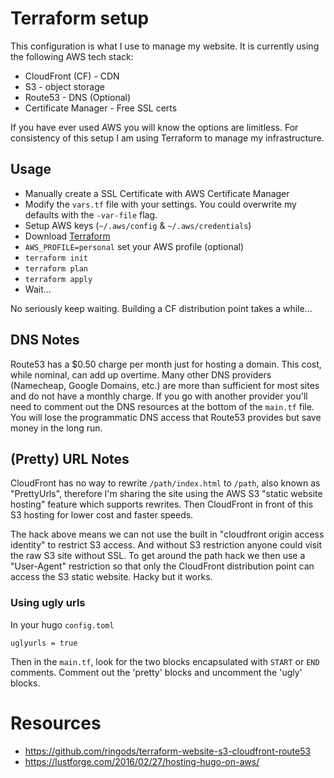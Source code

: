 # Terraform setup
This configuration is what I use to manage my website. It is currently using the following AWS tech stack:

* CloudFront (CF) - CDN
* S3 - object storage
* Route53 - DNS (Optional)
* Certificate Manager - Free SSL certs

If you have ever used AWS you will know the options are limitless. For consistency of this setup I am using Terraform to manage my infrastructure. 

## Usage
* Manually create a SSL Certificate with AWS Certificate Manager
* Modify the `vars.tf` file with your settings. You could overwrite my defaults with the `-var-file` flag.
* Setup AWS keys (`~/.aws/config` & `~/.aws/credentials`)
* Download [Terraform](https://www.terraform.io/downloads.html)
* `AWS_PROFILE=personal` set your AWS profile (optional)
* `terraform init`
* `terraform plan`
* `terraform apply`
* Wait...

No seriously keep waiting. Building a CF distribution point takes a while...

## DNS Notes
Route53 has a $0.50 charge per month just for hosting a domain. This cost, while nominal, can add up overtime. Many other DNS providers (Namecheap, Google Domains, etc.) are more than sufficient for most sites and do not have a monthly charge. If you go with another provider you'll need to comment out the DNS resources at the bottom of the `main.tf` file. You will lose the programmatic DNS access that Route53 provides but save money in the long run.

## (Pretty) URL Notes
CloudFront has no way to rewrite `/path/index.html` to `/path`, also known as "PrettyUrls", therefore I'm sharing the site using the AWS S3 "static website hosting" feature which supports rewrites. Then CloudFront in front of this S3 hosting for lower cost and faster speeds.

The hack above means we can not use the built in "cloudfront origin access identity" to restrict S3 access. And without S3 restriction anyone could visit the raw S3 site without SSL. To get around the path hack we then use a "User-Agent" restriction so that only the CloudFront distribution point can access the S3 static website. Hacky but it works.

### Using ugly urls
In your hugo `config.toml`

    uglyurls = true

Then in the `main.tf`, look for the two blocks encapsulated with `START` or `END` comments. Comment out the 'pretty' blocks and uncomment the 'ugly' blocks.


# Resources
* https://github.com/ringods/terraform-website-s3-cloudfront-route53
* https://lustforge.com/2016/02/27/hosting-hugo-on-aws/
